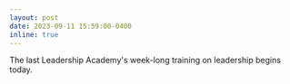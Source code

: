 ```yaml
---
layout: post
date: 2023-09-11 15:59:00-0400
inline: true
---
```


The last Leadership Academy's week-long training on leadership begins today. 